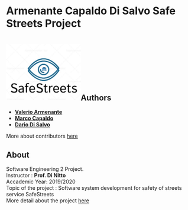 # Armenante Capaldo Di Salvo Safe Streets Project

# <img src="/LOGO.jpg" align="left" height="150px" /></br></br></br>



## Authors
* **[Valerio Armenante](https://github.com/valearm)** 
* **[Marco Capaldo](https://github.com/marcoc96)**
* **[Dario Di Salvo](https://github.com/dariodisalvo)**

More about contributors [here](https://github.com/valearm/ArmenanteCapaldoDiSalvo/graphs/contributors)

## About
Software Engineering 2 Project.</br>
Instructor : **Prof. Di Nitto**</br>
Accademic Year: 2019/2020 </br>
Topic of the project : Software system development for safety of streets service SafeStreets</br>
More detail about the project [here](https://github.com/valearm/ArmenanteCapaldoDiSalvo/blob/master/SafeStreets%20Mandatory%20Project%20Assignment.pdf)
